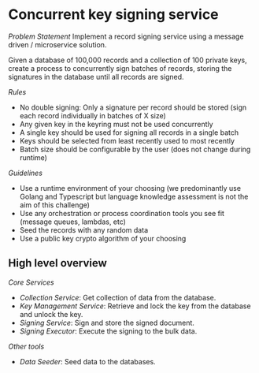 # Concurrent key signing service

*Problem Statement*
Implement a record signing service using a message driven / microservice solution.

Given a database of 100,000 records and a collection of 100 private keys, create a process to concurrently sign batches of records, storing the signatures in the database until all records are signed.

*Rules*

* No double signing: Only a signature per record should be stored (sign each record individually in batches of X size)
* Any given key in the keyring must not be used concurrently
* A single key should be used for signing all records in a single batch
* Keys should be selected from least recently used to most recently
* Batch size should be configurable by the user (does not change during runtime)

*Guidelines*

* Use a runtime environment of your choosing (we predominantly use Golang and Typescript but language knowledge assessment is not the aim of this challenge)
* Use any orchestration or process coordination tools you see fit (message queues, lambdas, etc)
* Seed the records with any random data
* Use a public key crypto algorithm of your choosing


## High level overview

*Core Services*
* *Collection Service*: Get collection of data from the database.
* *Key Management Service*: Retrieve and lock the key from the database and unlock the key.
* *Signing Service*: Sign and store the signed document.
* *Signing Executor*: Execute the signing to the bulk data.

*Other tools*
* *Data Seeder*: Seed data to the databases.

